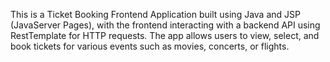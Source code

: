 This is a Ticket Booking Frontend Application built using Java and JSP (JavaServer Pages), with the frontend interacting with a backend API using RestTemplate for HTTP requests. The app allows users to view, select, and book tickets for various events such as movies, concerts, or flights.

